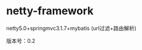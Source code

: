 <!--- Copyright (C) 2009-2016 Lightbend Inc. <https://www.lightbend.com> -->
# netty-framework
netty5.0+springmvc3.1.7+mybatis (url过滤+路由解析)

版本号：0.2
